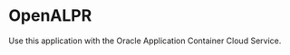 OpenALPR
==================================

Use this application with the Oracle Application Container Cloud Service.




